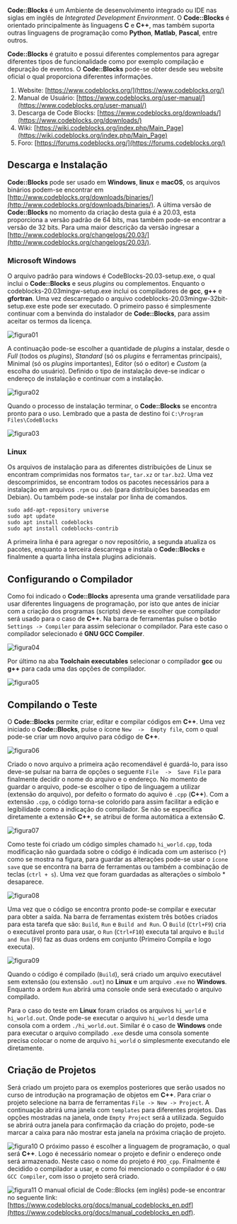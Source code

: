**Code::Blocks** é um Ambiente de desenvolvimento integrado ou IDE nas siglas em inglês de *Integrated Development Environment*. O **Code::Blocks** é orientado principalmente às linguagens **C** e **C++**, mas também suporta outras linguagens de programação como **Python**, **Matlab**, **Pascal**, entre outros.

**Code::Blocks** é gratuito e possui diferentes complementos para agregar diferentes tipos de funcionalidade como por exemplo compilação e depuração de eventos. O **Code::Blocks** pode-se obter desde seu website oficial o qual proporciona diferentes informações.

 1. Website: [https://www.codeblocks.org/](https://www.codeblocks.org/)
 2. Manual de Usuário: [https://www.codeblocks.org/user-manual/](https://www.codeblocks.org/user-manual/)
 3. Descarga de Code Blocks: [https://www.codeblocks.org/downloads/](https://www.codeblocks.org/downloads/)
 4. Wiki: [https://wiki.codeblocks.org/index.php/Main_Page](https://wiki.codeblocks.org/index.php/Main_Page)
 5. Foro: [https://forums.codeblocks.org/](https://forums.codeblocks.org/)
    
## Descarga e Instalação
**Code::Blocks** pode ser usado em **Windows**, **linux** e **macOS**, os arquivos binários podem-se encontrar em [http://www.codeblocks.org/downloads/binaries/](http://www.codeblocks.org/downloads/binaries/). A última versão de **Code::Blocks** no momento da criação desta guia é a 20.03, esta proporciona a versão padrão de 64 bits, mas também pode-se encontrar a versão de 32 bits. Para uma maior descrição da versão ingresar a [http://www.codeblocks.org/changelogs/20.03/](http://www.codeblocks.org/changelogs/20.03/).

### Microsoft Windows
O arquivo padrão para windows é CodeBlocks-20.03-setup.exe, o qual inclui o **Code::Blocks** e seus *plugins* ou complementos. Enquanto o codeblocks-20.03mingw-setup.exe inclui os compiladores de **gcc**, **g++** e **gfortran**. Uma vez descarregado o arquivo codeblocks-20.03mingw-32bit-setup.exe este pode ser executado. O primeiro passo é simplesmente continuar com a benvinda do instalador de **Code::Blocks**, para assim aceitar os termos da licença.

![figura01](https://github.com/mhacarthur/Guia_Cpp/blob/main/main/CodeBlocks/fig/fig01.png?raw=true)

A continuação pode-se escolher a quantidade de *plugins* a instalar, desde o *Full* (todos os *plugins*), *Standard* (só os *plugins* e ferramentas principais), Minimal (só os *plugins* importantes), Editor (só o editor) e *Custom* (a escolha do usuário). Definido o tipo de instalação deve-se indicar o endereço de instalação e continuar com a instalação.

![figura02](https://github.com/mhacarthur/Guia_Cpp/blob/main/main/CodeBlocks/fig/fig02.png?raw=true)

Quando o processo de instalação terminar, o **Code::Blocks** se encontra pronto para o uso. Lembrado que a pasta de destino foi `C:\Program Files\CodeBlocks`

![figura03](https://github.com/mhacarthur/Guia_Cpp/blob/main/main/CodeBlocks/fig/fig03.png?raw=true)

### Linux
Os arquivos de instalação para as diferentes distribuições de Linux se encontram comprimidas nos formatos `tar`, `tar.xz` or `tar.bz2`. Uma vez descomprimidos, se encontram todos os pacotes necessários para a instalação em arquivos `.rpm` ou `.deb` (para distribuições baseadas em Debian). Ou também pode-se instalar por linha de comandos.

```console
sudo add-apt-repository universe
sudo apt update
sudo apt install codeblocks 
sudo apt install codeblocks-contrib
```
A primeira linha é para agregar o nov repositório, a segunda atualiza os pacotes, enquanto a terceira descarrega e instala o **Code::Blocks** e finalmente a quarta linha instala plugins adicionais.

## Configurando o Compilador
Como foi indicado o **Code::Blocks** apresenta uma grande versatilidade para usar diferentes linguagens de programação, por isto que antes de iniciar com a criação dos programas (scripts) deve-se escolher que compilador será usado para o caso de **C++**.  Na barra de ferramentas pulse o botão `Settings -> Compiler` para assim selecionar o compilador. Para este caso o compilador selecionado é **GNU GCC Compiler**.

![figura04](https://github.com/mhacarthur/Guia_Cpp/blob/main/main/CodeBlocks/fig/fig04.png?raw=true)

Por último na aba **Toolchain executables** selecionar o compilador **gcc** ou **g++** para cada uma das opções de compilador.

![figura05](https://github.com/mhacarthur/Guia_Cpp/blob/main/main/CodeBlocks/fig/fig05.png?raw=true)

## Compilando o Teste
O **Code::Blocks** permite criar, editar e compilar códigos em **C++**. Uma vez iniciado o **Code::Blocks**, pulse o ícone `New  ->  Empty file`, com o qual pode-se criar um novo arquivo para código de **C++**.

![figura06](https://github.com/mhacarthur/Guia_Cpp/blob/main/main/CodeBlocks/fig/fig06.png?raw=true)

Criado o novo arquivo a primeira ação recomendável é guardá-lo, para isso deve-se pulsar na barra de opções o seguente `File  ->  Save File` para finalmente decidir o nome do arquivo e o endereço. No momento de guardar o arquivo, pode-se escolher o tipo de linguagem a utilizar (extensão do arquivo), por defeito o formato do aquivo é `.cpp` (**C++**). Com a extensão `.cpp`, o código torna-se colorido para assim facilitar a edição e legibilidade como a indicação do compilador. Se não se especifica diretamente a extensão **C++**, se atribui de forma automática a extensão **C**.

![figura07](https://github.com/mhacarthur/Guia_Cpp/blob/main/main/CodeBlocks/fig/fig07.png?raw=true)

Como teste foi criado um código simples chamado `hi_world.cpp`, toda modificação não guardada sobre o código é indicada com um asterisco (`*`) como se mostra na figura, para guardar as alterações pode-se usar o `ícone save`  que se encontra na barra de ferramentas ou também a combinação de teclas (`ctrl + s`). Uma vez que foram guardadas as alterações o símbolo * desaparece.

![figura08](https://github.com/mhacarthur/Guia_Cpp/blob/main/main/CodeBlocks/fig/fig08.png?raw=true)

Uma vez que o código se encontra pronto pode-se compilar e executar para obter a saída. Na barra de ferramentas existem três botões criados para esta tarefa que são: `Build`, `Run` e `Build and Run`. O `Build` (`Ctrl+F9`) cria o executável pronto para usar, o `Run` (`Ctrl+F10`) executa tal arquivo e `Build and Run` (`F9`) faz as duas ordens em conjunto (Primeiro Compila e logo executa).

![figura09](https://github.com/mhacarthur/Guia_Cpp/blob/main/main/CodeBlocks/fig/fig09.png?raw=true)

Quando o código é compilado (`Build`), será criado um arquivo executável sem extensão (ou extensão `.out`) no **Linux** e um arquivo `.exe` no **Windows**. Enquanto a ordem `Run` abrirá uma console onde será executado o arquivo compilado. 

Para o caso do teste em **Linux** foram criados os arquivos `hi_world` e `hi_world.out`. Onde pode-se executar o arquivo `hi_world` desde uma consola com a ordem `./hi_world.out`. Similar é o caso de **Windows** onde para executar o arquivo compilado `.exe` desde uma consola somente precisa colocar o nome de arquivo `hi_world` o simplesmente executando ele diretamente.

## Criação de Projetos
Será criado um projeto para os exemplos posteriores que serão usados no curso de introdução na programação de objetos em **C++**. Para criar o projeto selecione na barra de ferramentas `File -> New -> Project`. A continuação abrirá uma janela com `templates` para diferentes projetos. Das opções mostradas na janela, onde `Empty Project` será a utilizada. Seguido se abrirá outra janela para confirmação da criação do projeto, pode-se marcar a caixa para não mostrar esta janela na próxima criação de projeto.

![figura10](https://github.com/mhacarthur/Guia_Cpp/blob/main/main/CodeBlocks/fig/fig10.png?raw=true)
O próximo passo é escolher a linguagem de programação, o qual será **C++**.  Logo é necessário nomear o projeto e definir o endereço onde será armazenado. Neste caso o nome do projeto é `POO_cpp`. Finalmente é decidido o compilador a usar, e como foi mencionado o compilador é o `GNU GCC Compiler`, com isso o projeto será criado.

![figura11](https://github.com/mhacarthur/Guia_Cpp/blob/main/main/CodeBlocks/fig/fig11.png?raw=true)
O manual oficial de Code::Blocks (em inglês) pode-se encontrar no seguente link: [https://www.codeblocks.org/docs/manual_codeblocks_en.pdf](https://www.codeblocks.org/docs/manual_codeblocks_en.pdf).
